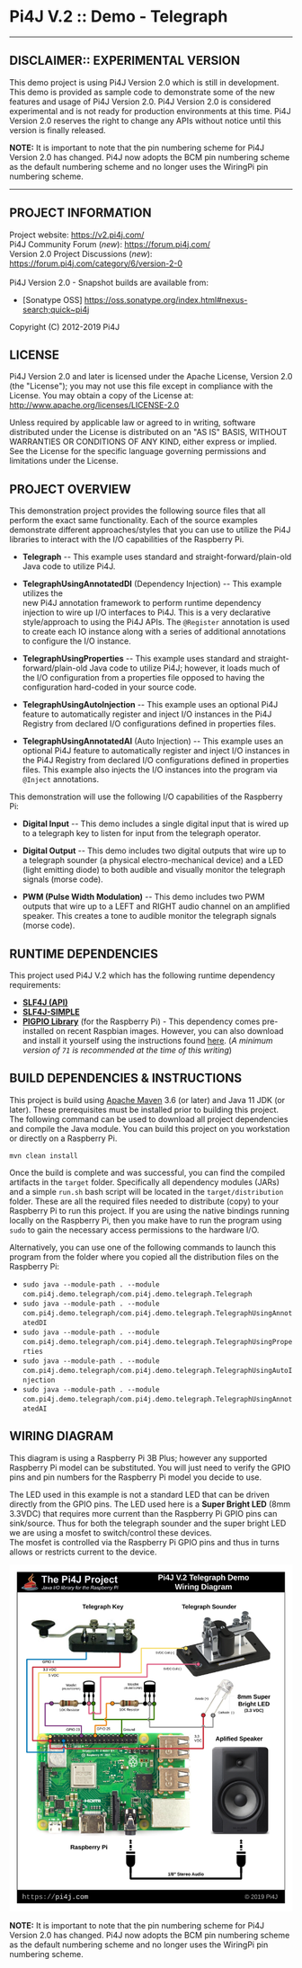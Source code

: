 
 Pi4J V.2 :: Demo - Telegraph
==========================================================================

---

## DISCLAIMER:: EXPERIMENTAL VERSION

  This demo project is using Pi4J Version 2.0 which is still in development. This demo is provided as sample
  code to demonstrate some of the new features and usage of Pi4J Version 2.0.  Pi4J Version 2.0 is considered 
  experimental and is not ready for production environments at this time.  Pi4J Version 2.0 reserves the 
  right to change any APIs without notice until this version is finally released.
  
  **NOTE:** It is important to note that the pin numbering scheme for Pi4J Version 2.0 has changed.
  Pi4J now adopts the BCM pin numbering scheme as the default numbering scheme and no longer uses
  the WiringPi pin numbering scheme.  

---

## PROJECT INFORMATION

  Project website: https://v2.pi4j.com/ <br />
  Pi4J Community Forum (*new*): https://forum.pi4j.com/ <br />
  Version 2.0 Project Discussions (*new*): https://forum.pi4j.com/category/6/version-2-0 <br />
  <br />
  Pi4J Version 2.0 - Snapshot builds are available from:
   *  [Sonatype OSS] https://oss.sonatype.org/index.html#nexus-search;quick~pi4j

  Copyright (C) 2012-2019 Pi4J

## LICENSE

  Pi4J Version 2.0 and later is licensed under the Apache License,
  Version 2.0 (the "License"); you may not use this file except in
  compliance with the License.  You may obtain a copy of the License at:
      http://www.apache.org/licenses/LICENSE-2.0

  Unless required by applicable law or agreed to in writing, software
  distributed under the License is distributed on an "AS IS" BASIS,
  WITHOUT WARRANTIES OR CONDITIONS OF ANY KIND, either express or implied.
  See the License for the specific language governing permissions and
  limitations under the License.


## PROJECT OVERVIEW

  This demonstration project provides the following source files that all perform
  the exact same functionality.  Each of the source examples demonstrate
  different approaches/styles that you can use to utilize the Pi4J libraries
  to interact with the I/O capabilities of the Raspberry Pi.

  * **Telegraph** -- This example uses standard and straight-forward/plain-old 
  Java code to utilize Pi4J.

  * **TelegraphUsingAnnotatedDI** (Dependency Injection) -- This example utilizes the  
  new Pi4J annotation framework to perform runtime dependency injection to wire up I/O
  interfaces to Pi4J.  This is a very declarative style/approach to using the Pi4J
  APIs.  The `@Register` annotation is used to create each IO instance along with
  a series of additional annotations to configure the I/O instance. 

  * **TelegraphUsingProperties** -- This example uses standard and 
  straight-forward/plain-old Java code to utilize Pi4J; however, it loads
  much of the I/O configuration from a properties file opposed to having the
  configuration hard-coded in your source code.

  * **TelegraphUsingAutoInjection** -- This example uses an optional Pi4J feature to
  automatically register and inject I/O instances in the Pi4J Registry from
  declared I/O configurations defined in properties files.

  * **TelegraphUsingAnnotatedAI** (Auto Injection) -- This example uses an optional 
  Pi4J feature to automatically register and inject I/O instances in the Pi4J Registry
  from declared I/O configurations defined in properties files.  This example also
  injects the I/O instances into the program via `@Inject` annotations.

  This demonstration will use the following I/O capabilities of the Raspberry Pi:
  
  * **Digital Input**  -- This demo includes a single digital input that is wired
  up to a telegraph key to listen for input from the telegraph operator.
     
  * **Digital Output**  -- This demo includes two digital outputs that wire up to 
  a telegraph sounder (a physical electro-mechanical device) and a LED (light 
  emitting diode) to both audible and visually monitor the telegraph signals (morse
  code). 

  * **PWM (Pulse Width Modulation)** -- This demo includes two PWM outputs that
  wire up to a LEFT and RIGHT audio channel on an amplified speaker.  This creates 
  a tone to audible monitor the telegraph signals (morse code). 

## RUNTIME DEPENDENCIES

  This project used Pi4J V.2 which has the following runtime dependency requirements:
  - [**SLF4J (API)**](https://www.slf4j.org/)
  - [**SLF4J-SIMPLE**](https://www.slf4j.org/)
  - [**PIGPIO Library**](http://abyz.me.uk/rpi/pigpio) (for the Raspberry Pi) - This 
    dependency comes pre-installed on recent Raspbian images.  However, you can also 
    download and install it yourself using the instructions found 
    [here](http://abyz.me.uk/rpi/pigpio/download.html).  (*A minimum version of `71` 
    is recommended at the time of this writing*)

## BUILD DEPENDENCIES & INSTRUCTIONS

  This project is build using [Apache Maven](https://maven.apache.org/) 3.6 
  (or later) and Java 11 JDK (or later).  These prerequisites must be installed 
  prior to building this project.  The following command can be used to download 
  all project dependencies and compile the Java module.  You can build this 
  project on you workstation or directly on a Raspberry Pi.  
 
  ```text
  mvn clean install
  ```
  Once the build is complete and was successful, you can find the compiled 
  artifacts in the `target` folder.  Specifically all dependency modules (JARs)
  and a simple `run.sh` bash script will be located in the `target/distribution` 
  folder.  These are all the required files needed to distribute (copy) to your
  Raspberry Pi to run this project.  If you are using the native bindings running 
  locally on the Raspberry Pi, then you make have to run the program using `sudo` 
  to gain the necessary access permissions to the hardware I/O.  

  Alternatively, you can use one of the following commands to launch this program 
  from the folder where you copied all the distribution files on the Raspberry Pi:
  
  - `sudo java --module-path . --module com.pi4j.demo.telegraph/com.pi4j.demo.telegraph.Telegraph`
  - `sudo java --module-path . --module com.pi4j.demo.telegraph/com.pi4j.demo.telegraph.TelegraphUsingAnnotatedDI`
  - `sudo java --module-path . --module com.pi4j.demo.telegraph/com.pi4j.demo.telegraph.TelegraphUsingProperties`
  - `sudo java --module-path . --module com.pi4j.demo.telegraph/com.pi4j.demo.telegraph.TelegraphUsingAutoInjection`
  - `sudo java --module-path . --module com.pi4j.demo.telegraph/com.pi4j.demo.telegraph.TelegraphUsingAnnotatedAI`

## WIRING DIAGRAM

  This diagram is using a Raspberry Pi 3B Plus; however any supported Raspberry Pi 
  model can be substituted.  You will just need to verify the GPIO pins and pin numbers 
  for the Raspberry Pi model you decide to use.  
  
  The LED used in this example is not a standard LED that can be driven directly from 
  the GPIO pins.  The LED used here is a **Super Bright LED** (8mm 3.3VDC) that requires 
  more current than the Raspberry Pi GPIO pins can sink/source.  Thus for both the telegraph 
  sounder and the super bright LED we are using a mosfet to switch/control these devices.  
  The mosfet is controlled via the Raspberry Pi GPIO pins and thus in turns allows or 
  restricts current to the device. 

  ![wiring-diagram](assets/wiring-diagram.png)

  **NOTE:** It is important to note that the pin numbering scheme for Pi4J Version 2.0 has changed.
  Pi4J now adopts the BCM pin numbering scheme as the default numbering scheme and no longer uses
  the WiringPi pin numbering scheme.  
